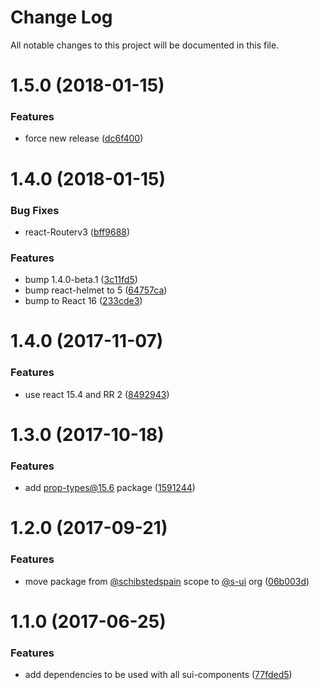 # Change Log

All notable changes to this project will be documented in this file.

<a name="1.5.0"></a>
# 1.5.0 (2018-01-15)


### Features

* force new release ([dc6f400](https://github.com/SUI-Components/sui/commit/dc6f400))



<a name="1.4.0"></a>
# 1.4.0 (2018-01-15)


### Bug Fixes

* react-Routerv3 ([bff9688](https://github.com/SUI-Components/sui/commit/bff9688))


### Features

* bump 1.4.0-beta.1 ([3c11fd5](https://github.com/SUI-Components/sui/commit/3c11fd5))
* bump react-helmet to 5 ([64757ca](https://github.com/SUI-Components/sui/commit/64757ca))
* bump to React 16 ([233cde3](https://github.com/SUI-Components/sui/commit/233cde3))



<a name="1.4.0"></a>
# 1.4.0 (2017-11-07)


### Features

* use react 15.4 and RR 2 ([8492943](https://github.com/SUI-Components/sui/commit/8492943))



<a name="1.3.0"></a>
# 1.3.0 (2017-10-18)


### Features

* add prop-types@15.6 package ([1591244](https://github.com/SUI-Components/sui/commit/1591244))



<a name="1.2.0"></a>
# 1.2.0 (2017-09-21)


### Features

* move package from [@schibstedspain](https://github.com/schibstedspain) scope to [@s-ui](https://github.com/s-ui) org ([06b003d](https://github.com/SUI-Components/sui/commit/06b003d))



<a name="1.1.0"></a>
# 1.1.0 (2017-06-25)


### Features

* add dependencies to be used with all sui-components ([77fded5](https://github.com/SUI-Components/sui/commit/77fded5))



